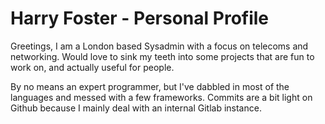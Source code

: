 # Harry Foster - Personal Profile
Greetings, I am a London based Sysadmin with a focus on telecoms and networking. 
Would love to sink my teeth into some projects that are fun to work on, and 
actually useful for people.

By no means an expert programmer, but I've dabbled in most of the languages
and messed with a few frameworks. Commits are a bit light on Github because
I mainly deal with an internal Gitlab instance.

